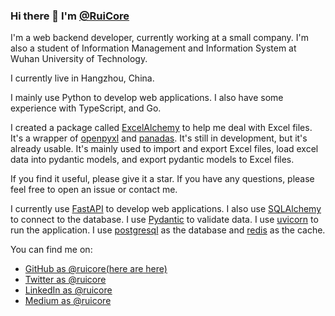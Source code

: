 ### Hi there 👋 I'm [@RuiCore](https://github.com/ruicore)

I'm a web backend developer, currently working at a small company. I'm also a student of Information Management and Information System at Wuhan University of Technology.

I currently live in Hangzhou, China.

I mainly use Python to develop web applications. I also have some experience with TypeScript, and Go.

I created a package called [ExcelAlchemy](https://pypi.org/project/ExcelAlchemy/) to help me deal with Excel files. It's a wrapper of [openpyxl](https://pypi.org/project/openpyxl/) and [panadas](https://pypi.org/project/pandas/). It's still in development, but it's already usable. It's mainly used to import and export Excel files, load excel data into pydantic models, and export pydantic models to Excel files.

If you find it useful, please give it a star. If you have any questions, please feel free to open an issue or contact me.

I currently use [FastAPI](https://fastapi.tiangolo.com/) to develop web applications. I also use [SQLAlchemy](https://www.sqlalchemy.org/) to connect to the database. I use [Pydantic](https://pydantic-docs.helpmanual.io/) to validate data. I use [uvicorn](https://www.uvicorn.org/) to run the application. I use [postgresql](https://www.postgresql.org/) as the database and [redis](https://redis.io/) as the cache.

You can find me on:

- [GitHub as @ruicore(here are here)](https://github.com/ruicore)
- [Twitter as @ruicore](https://twitter.com/ruicore)
- [LinkedIn as @ruicore](https://www.linkedin.com/in/ruicore/)
- [Medium as @ruicore](https://medium.com/@ruicore)



<!--
**ruicore/ruicore** is a ✨ _special_ ✨ repository because its `README.md` (this file) appears on your GitHub profile.

Here are some ideas to get you started:

- 🔭 I’m currently working on ...
- 🌱 I’m currently learning ...
- 👯 I’m looking to collaborate on ...
- 🤔 I’m looking for help with ...
- 💬 Ask me about ...
- 📫 How to reach me: ...
- 😄 Pronouns: ...
- ⚡ Fun fact: ...
-->
